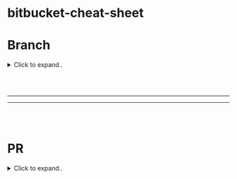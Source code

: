 # bitbucket-cheat-sheet


# Branch


<details><summary>Click to expand..</summary>
  
<br><br>

### 🔐 Schritt-für-Schritt: Branch vor Direkt-Push schützen

<details><summary>Click to expand..</summary>

1. **Öffne dein Repository** in Bitbucket.
2. Gehe in der linken Navigation zu **Repository settings** *(ganz unten)*.
3. Klicke auf **Branch permissions** (unter *Workflow* oder *Workflow settings*).
4. Klicke auf **Add a branch permission**.

#### Konfiguriere die Rechte:

- **Branch name pattern**: z. B. `main`, `develop`, oder `release/*` – was du schützen willst.
- **Write access**: *Lass dieses Feld leer* oder gib nur ausgewählten Nutzern Zugriff.
- Aktiviere:  
  ✅ *Prevent all changes without a pull request* (oder sinngemäß: *Nur Änderungen via Pull Request zulassen*).

Optional kannst du auch:

- ✅ *Require pull request approvals* aktivieren (z. B. mindestens 1 Reviewer).
- ✅ *Prevent deletion* anhaken – damit keiner aus Versehen den Branch killt.

5. Klicke auf **Add** oder **Save**.

### Ergebnis:

Kein Push mehr direkt auf `main` oder `develop`. Jeder muss einen PR stellen und – je nach Einstellungen – Review durchlaufen. Ideal für saubere Git-Hygiene. 🧼💣

Willst du's per Bitbucket API oder in mehreren Repos automatisieren?


</details>


</details>

































<br><br>
________
________
<br><br>




# PR

<details><summary>Click to expand..</summary>



<br><br>


## FAQ

<details><summary>Click to expand..</summary>

### Warum sehe ich zwei Kommentare beim Mergen eines Pull-Requests?

In Bitbucket gibt es zwei separate "Events" beim Mergen eines Pull-Requests, die zu zwei Kommentaren führen können:

1. **Merge Commit:** Wenn der Pull-Request gemerged wird, erzeugt Bitbucket ein Commit, das den Merge-Prozess selbst widerspiegelt. Dieses Commit wird als Kommentar angezeigt (z.B. `Merged in docs/PRIV-48/jsdocs-hinzufuegen/main`).

2. **Vorheriger Commit:** Das letzte Commit in deinem Feature-Branch, das vor dem Merge gemacht wurde, bleibt ebenfalls sichtbar, da es der Code ist, der tatsächlich in den Ziel-Branch (z.B. `develop`) eingeführt wurde.

**Warum zwei Kommentare?**  
Das liegt daran, dass der Merge-Commit selbst ein separates Ereignis ist, und dein vorheriges Commit wird nicht durch den Merge entfernt oder verändert. Beide werden als separate Kommentare angezeigt, da es sich um unterschiedliche Aktionen im Versionskontrollprozess handelt.

Du kannst die Merge-Nachricht aus dem Pull-Request nicht direkt entfernen, aber sie stellt lediglich den Merge-Prozess dar und kann ignoriert werden.

</details>








<br><br>
<br><br>






## Bitbucket - Syntax-Highlighting für Pull-Requests aktivieren

1. Gehe zu [Bitbucket Account Settings](https://bitbucket.org/account/settings/features/).
2. Scrolle nach unten zu "Labs".
3. Aktiviere die Option "Syntax Highlighting for Pull Requests" unter den verfügbaren Labs-Features.

Damit werden Diffs in Pull-Requests mit Syntax-Highlighting angezeigt, was das Lesen von Codeunterschieden vereinfacht.

</details>
























